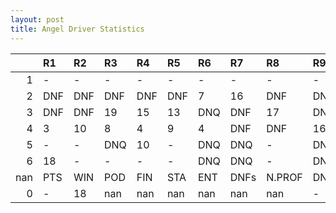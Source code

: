 ```yaml
---
layout: post 
title: Angel Driver Statistics
--- 
```


|     | R1   | R2   | R3   | R4   | R5   | R6   | R7   | R8     | R9   | R10   | R11   | R12   | Points   | Pos   |
|----:|:-----|:-----|:-----|:-----|:-----|:-----|:-----|:-------|:-----|:------|:------|:------|:---------|:------|
|   1 | -    | -    | -    | -    | -    | -    | -    | -      | -    | -     | -     | -     | nan      | nan   |
|   2 | DNF  | DNF  | DNF  | DNF  | DNF  | 7    | 16   | DNF    | DNF  | 16    | 7     | DNF   | nan      | nan   |
|   3 | DNF  | DNF  | 19   | 15   | 13   | DNQ  | DNF  | 17     | DNF  | DNF   | 19    | -     | 0.0      | 30.0  |
|   4 | 3    | 10   | 8    | 4    | 9    | 4    | DNF  | DNF    | 16   | 8     | DNF   | DNF   | 0.0      | 29.0  |
|   5 | -    | -    | DNQ  | 10   | -    | DNQ  | DNQ  | -      | DNQ  | -     | DNQ   | -     | nan      | nan   |
|   6 | 18   | -    | -    | -    | -    | DNQ  | DNQ  | -      | DNQ  | DNQ   | -     | -     | nan      | nan   |
| nan | PTS  | WIN  | POD  | FIN  | STA  | ENT  | DNFs | N.PROF | DNQ  | %FIN  | PPR   | BST   | CHA      | RNK   |
|   0 | -    | 18   | nan  | nan  | nan  | nan  | nan  | nan    | -    | DNF   | DNF   | DNF   | -        | -     |